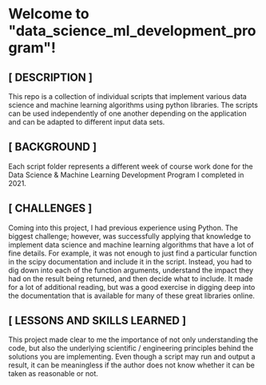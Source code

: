 # Welcome to "data_science_ml_development_program"!

## [ DESCRIPTION ]

This repo is a collection of individual scripts that implement various data science and machine learning algorithms using python libraries.  The scripts can be used independently of one another depending on the application and can be adapted to different input data sets.


## [ BACKGROUND ]

Each script folder represents a different week of course work done for the Data Science & Machine Learning Development Program I completed in 2021.


## [ CHALLENGES ]

Coming into this project, I had previous experience using Python.  The biggest challenge; however, was successfully applying that knowledge to implement data science and machine learning algorithms that have a lot of fine details.  For example, it was not enough to just find a particular function in the scipy documentation and include it in the script.  Instead, you had to dig down into each of the function arguments, understand the impact they had on the result being returned, and then decide what to include.  It made for a lot of additional reading, but was a good exercise in digging deep into the documentation that is available for many of these great libraries online.


## [ LESSONS AND SKILLS LEARNED ]

This project made clear to me the importance of not only understanding the code, but also the underlying scientific / engineering principles behind the solutions you are implementing.  Even though a script may run and output a result, it can be meaningless if the author does not know whether it can be taken as reasonable or not.
